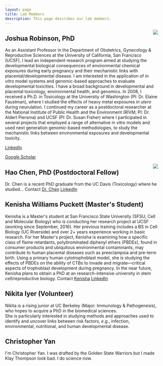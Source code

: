 ```yaml
---
layout: page
title: Lab Members
description: This page describes our lab members.
---
```

<img src="http://profiles.ucsf.edu/profile/Modules/CustomViewPersonGeneralInfo/PhotoHandler.ashx?NodeID=6440218&cachekey=8b45fb32-71ee-4692-87dd-1c74daf6463c" align="right">

## Joshua Robinson, PhD
As an Assistant Professor in the Department of Obstetrics, Gynecology & Reproductive Sciences at the University of California, San Francisco (UCSF), I lead an independent research program aimed at studying the developmental biological consequences of environmental chemical exposures during early pregnancy and their mechanistic links with placental/developmental disease. I am interested in the application of *in vitro* model systems and genomic-based approaches to evaluate developmental toxicities. I have a broad background in developmental and placental toxicology, environmental health, and genomics. In 2008, I received a Ph.D. in Toxicology at the University of Washington (PI: Dr. Elaine Faustman), where I studied the effects of heavy metal exposures *in utero* during neurulation. I continued my career as a postdoctoral researcher at the National Institute of Public Health and the Environment (RIVM; PI: Dr. Aldert Piersma) and UCSF (PI: Dr. Susan Fisher) where I participated in several projects that employed a range of alternative in vitro models and used next generation genomic-based methodologies, to study the mechanistic links between environmental exposures and developmental toxicity.

[LinkedIn](https://www.linkedin.com/in/joshuafrobinson)

[Google Scholar](scholar.google.com/citations?user=n8Azds4AAAAJ&hl=en)

<img src="http://wmespeakers.com/sites/default/files/speakers/Kobe%20Bryant%20Head%20Shot%202017%20%282%29.jpg" align="right">

## Hao Chen, PhD (Postdoctoral Fellow)
Dr. Chen is a recent PhD graduate from the UC Davis (Toxicology) where he studied...
Contact [Dr. Chen](hao.chen@ucsf.edu)
[LinkedIn](https://www.linkedin.com/in/haochen3)

## Kenisha Williams Puckett (Master's Student)
Kenisha is a Master's student at San Francisco State University (SFSU; Cell and Molecular Biology) who is conducting her research project at UCSF (working since September, 2016). Her previous training includes a BS in Cell Biology (UC Riverside) and over 2+ years experience working in basic research. For her Master's project, Kenisha is examining how a specific class of flame retardants, polybrominated diphenyl ethers (PBDEs), found in consumer products and ubiquitous environmental contaminants, may contribute to human placental diseases such as preeclampsia and pre-term birth. Using a primary human cytotrophoblast model, she is studying the effects of PBDEs on the ability of CTBs to invade and migrate―critical aspects of trophoblast development during pregnancy. In the near future, Kenisha plans to obtain a PhD at an research-intensive university in stem cell/reproductive biology.
Contact [Kenisha](kenisha.williamspuckett@ucsf.edu)
[LinkedIn](https://www.linkedin.com/in/kenisha-williams-puckett-29a08715)

## Nikita Iyer (Volunteer)
Nikita is a rising junior at UC Berkeley (Major: Immunology & Pathogenesis), who hopes to acquire a PhD in the biomedical sciences.   
She is particularly interested in studying methods and approaches used to identify and uncover links between risk factors, *e.g.*, infection, environmental, nutritional, and human developmental disease. 

## Christopher Yan
I'm Christopher Yan. I was drafted by the Golden State Warriors but I made Klay Thompson look bad. I do science now.

